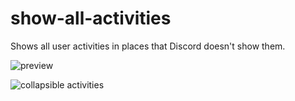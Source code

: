 # show-all-activities
Shows all user activities in places that Discord doesn't show them.

![preview](https://i.imgur.com/MYCfZon.jpg)

![collapsible activities](https://i.imgur.com/ZqTxvY2.png)
